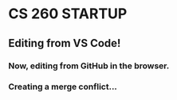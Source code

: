 # CS 260 STARTUP
## Editing from VS Code!
### Now, editing from GitHub in the browser.
### Creating a merge conflict...
